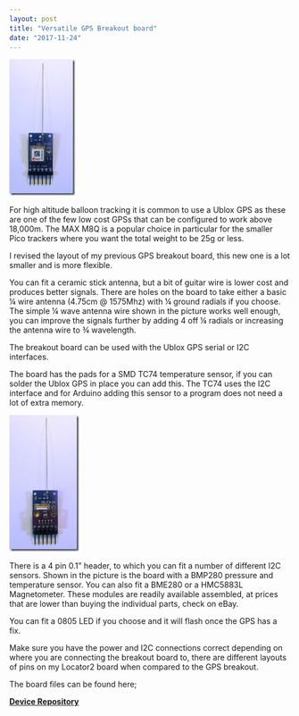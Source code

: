 ```yaml
---
layout: post
title: "Versatile GPS Breakout board"
date: "2017-11-24"
---
```


![Breakout and TC74](/images/Breakout-and-TC74_thumb.jpg "Breakout and TC74")
 

For high altitude balloon tracking it is common to use a Ublox GPS as these are one of the few low cost GPSs that can be configured to work above 18,000m. The MAX M8Q is a popular choice in particular for the smaller Pico trackers where you want the total weight to be 25g or less.

I revised the layout of my previous GPS breakout board, this new one is a lot smaller and is more flexible.

You can fit a ceramic stick antenna, but a bit of guitar wire is lower cost and produces better signals. There are holes on the board to take either a basic ¼ wire antenna (4.75cm @ 1575Mhz) with ¼ ground radials if you choose. The simple ¼ wave antenna wire shown in the picture works well enough, you can improve the signals further by adding 4 off ¼ radials or increasing the antenna wire to ¾ wavelength.

The breakout board can be used with the Ublox GPS serial or I2C interfaces.

The board has the pads for a SMD TC74 temperature sensor, if you can solder the Ublox GPS in place you can add this. The TC74 uses the I2C interface and for Arduino adding this sensor to a program does not need a lot of extra memory. 

![Breakout and BMP280](/images/Breakout-and-BMP280_thumb.jpg "Breakout and BMP280") 

There is a 4 pin 0.1” header, to which you can fit a number of different I2C sensors. Shown in the picture is the board with a BMP280 pressure and temperature sensor. You can also fit a BME280 or a HMC5883L Magnetometer. These modules are readily available assembled, at prices that are lower than buying the individual parts, check on eBay.

You can fit a 0805 LED if you choose and it will flash once the GPS has a fix.

Make sure you have the power and I2C connections correct depending on where you are connecting the breakout board to, there are different layouts of pins on my Locator2 board when compared to the GPS breakout.

The board files can be found here;

[**Device Repository**](https://github.com/StuartsProjects/Devices/tree/master/UBLOX%20MAX%208MQ%20%20GPS%20Breakout%20Board)


